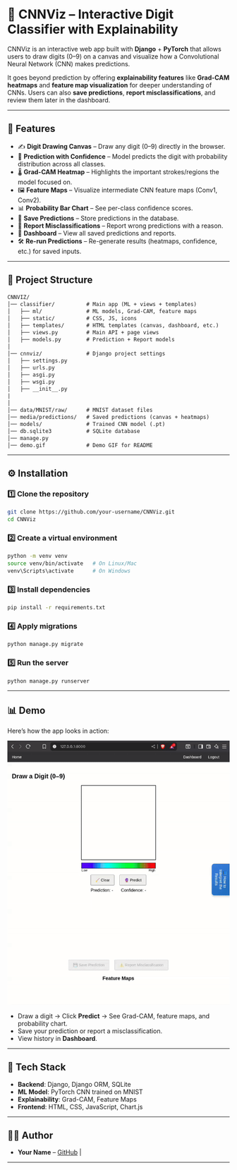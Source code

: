 # 🧠 CNNViz – Interactive Digit Classifier with Explainability

CNNViz is an interactive web app built with **Django** + **PyTorch** that allows users to draw digits (0–9) on a canvas and visualize how a Convolutional Neural Network (CNN) makes predictions.

It goes beyond prediction by offering **explainability features** like **Grad-CAM heatmaps** and **feature map visualization** for deeper understanding of CNNs. Users can also **save predictions**, **report misclassifications**, and review them later in the dashboard.

---

## 🚀 Features

* ✍️ **Digit Drawing Canvas** – Draw any digit (0–9) directly in the browser.
* 🔮 **Prediction with Confidence** – Model predicts the digit with probability distribution across all classes.
* 🌡 **Grad-CAM Heatmap** – Highlights the important strokes/regions the model focused on.
* 🖼 **Feature Maps** – Visualize intermediate CNN feature maps (Conv1, Conv2).
* 📊 **Probability Bar Chart** – See per-class confidence scores.
* 💾 **Save Predictions** – Store predictions in the database.
* 🚩 **Report Misclassifications** – Report wrong predictions with a reason.
* 📂 **Dashboard** – View all saved predictions and reports.
* 🛠 **Re-run Predictions** – Re-generate results (heatmaps, confidence, etc.) for saved inputs.

---

## 📂 Project Structure

```
CNNVIZ/
│── classifier/          # Main app (ML + views + templates)
│   ├── ml/              # ML models, Grad-CAM, feature maps
│   ├── static/          # CSS, JS, icons
│   ├── templates/       # HTML templates (canvas, dashboard, etc.)
│   ├── views.py         # Main API + page views
│   ├── models.py        # Prediction + Report models
│
│── cnnviz/              # Django project settings
│   ├── settings.py
│   ├── urls.py
│   ├── asgi.py
│   ├── wsgi.py
│   ├── __init__.py
|
│
│── data/MNIST/raw/      # MNIST dataset files
│── media/predictions/   # Saved predictions (canvas + heatmaps)
│── models/              # Trained CNN model (.pt)
│── db.sqlite3           # SQLite database
│── manage.py
│── demo.gif             # Demo GIF for README
```

---

## ⚙️ Installation

### 1️⃣ Clone the repository

```bash
git clone https://github.com/your-username/CNNViz.git
cd CNNViz
```

### 2️⃣ Create a virtual environment

```bash
python -m venv venv
source venv/bin/activate   # On Linux/Mac
venv\Scripts\activate      # On Windows
```

### 3️⃣ Install dependencies

```bash
pip install -r requirements.txt
```

### 4️⃣ Apply migrations

```bash
python manage.py migrate
```

### 5️⃣ Run the server

```bash
python manage.py runserver
```

---

## 📊 Demo

Here’s how the app looks in action:

![Demo](demo.gif)

* Draw a digit → Click **Predict** → See Grad-CAM, feature maps, and probability chart.
* Save your prediction or report a misclassification.
* View history in **Dashboard**.

---

## 🧩 Tech Stack

* **Backend**: Django, Django ORM, SQLite
* **ML Model**: PyTorch CNN trained on MNIST
* **Explainability**: Grad-CAM, Feature Maps
* **Frontend**: HTML, CSS, JavaScript, Chart.js

---

## 👨‍💻 Author

* **Your Name** – [GitHub](https://github.com/ganesh1729m) | 

---

